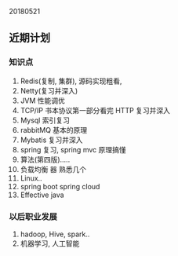 20180521

## 近期计划

### 知识点
1. Redis(复制, 集群), 源码实现粗看, 
2. Netty(复习并深入)
2. JVM 性能调优
2. TCP/IP 书本协议第一部分看完   HTTP 复习并深入
3. Mysql 索引复习
4. rabbitMQ 基本的原理
7. Mybatis 复习并深入
5. spring 复习, spring mvc 原理搞懂
9. 算法(第四版).....
6. 负载均衡 器 熟悉几个
8. Linux..
10. spring boot spring cloud
11. Effective java


### 以后职业发展
1. hadoop, Hive, spark..
2. 机器学习, 人工智能